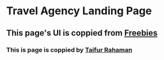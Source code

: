 # Travel Agency Landing Page

## This page's UI is coppied from [Freebies](https://freebiesui.com/xd-freebies/travel-agency-landing-page/)

### This is page is coppied by [Taifur Rahaman](https://github.com/taifur-rahaman)
